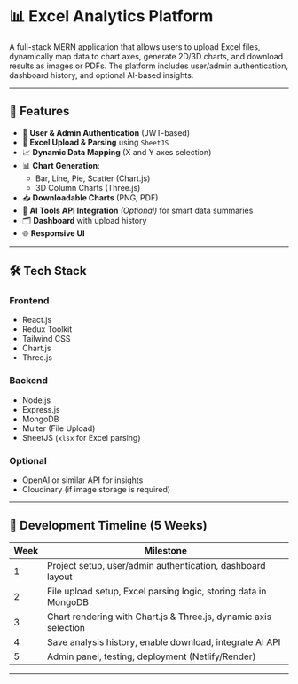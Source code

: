 # 📊 Excel Analytics Platform

A full-stack MERN application that allows users to upload Excel files, dynamically map data to chart axes, generate 2D/3D charts, and download results as images or PDFs. The platform includes user/admin authentication, dashboard history, and optional AI-based insights.

---

## 🚀 Features

- 🔐 **User & Admin Authentication** (JWT-based)
- 📁 **Excel Upload & Parsing** using `SheetJS`
- 📈 **Dynamic Data Mapping** (X and Y axes selection)
- 📊 **Chart Generation**:
  - Bar, Line, Pie, Scatter (Chart.js)
  - 3D Column Charts (Three.js)
- 📥 **Downloadable Charts** (PNG, PDF)
- 🧠 **AI Tools API Integration** *(Optional)* for smart data summaries
- 🗂️ **Dashboard** with upload history
- 🌐 **Responsive UI**

---

## 🛠 Tech Stack

### Frontend
- React.js
- Redux Toolkit
- Tailwind CSS
- Chart.js
- Three.js

### Backend
- Node.js
- Express.js
- MongoDB
- Multer (File Upload)
- SheetJS (`xlsx` for Excel parsing)

### Optional
- OpenAI or similar API for insights
- Cloudinary (if image storage is required)

---

## 📅 Development Timeline (5 Weeks)

| Week | Milestone |
|------|-----------|
| 1 | Project setup, user/admin authentication, dashboard layout |
| 2 | File upload setup, Excel parsing logic, storing data in MongoDB |
| 3 | Chart rendering with Chart.js & Three.js, dynamic axis selection |
| 4 | Save analysis history, enable download, integrate AI API |
| 5 | Admin panel, testing, deployment (Netlify/Render) |

---


